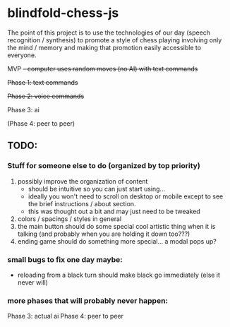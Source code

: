 # blindfold-chess-js
The point of this project is to use the technologies of our day (speech recognition / synthesis) to promote a style of chess playing involving only the mind / memory and making that promotion easily accessible to everyone.

MVP
~~- computer uses random moves (no AI) with text commands~~

~~Phase 1: text commands~~

~~Phase 2: voice commands~~

Phase 3: ai

(Phase 4: peer to peer)

## TODO:

### Stuff for someone else to do (organized by top priority)
1. possibly improve the organization of content
   - should be intuitive so you can just start using...
   - ideally you won't need to scroll on desktop or mobile except to see the brief instructions / about section.
   - this was thought out a bit and may just need to be tweaked
2. colors / spacings / styles in general
3. the main button should do some special cool artistic thing when it is talking (and probably when you are holding it down too???)
4. ending game should do something more special... a modal pops up?

### small bugs to fix one day maybe:
 - reloading from a black turn should make black go immediately (else it never will)

### more phases that will probably never happen:
Phase 3: actual ai
Phase 4: peer to peer
